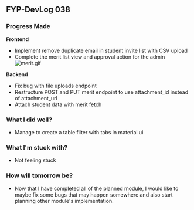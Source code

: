## FYP-DevLog 038

### Progress Made
**Frontend**
+ Implement remove duplicate email in student invite list with CSV upload
+ Complete the merit list view and approval action for the admin ![merit.gif](https://cdn.hashnode.com/res/hashnode/image/upload/v1603901048725/7SyMKDfpu.gif)

**Backend**
+ Fix bug with file uploads endpoint
+ Restructure POST and PUT merit endpoint to use attachment_id instead of attachment_url
+ Attach student data with merit fetch

### What I did well?
+ Manage to create a table filter with tabs in material ui

### What I'm stuck with?
+ Not feeling stuck

### How will tomorrow be?
+ Now that I have completed all of the planned module, I would like to maybe fix some bugs that may happen somewhere and also start planning other module's implementation.